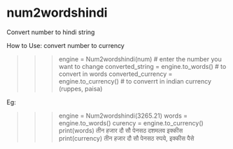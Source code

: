 # num2wordshindi

Convert number to hindi string

How to Use:
  convert number to currency
  >>> engine = Num2wordshindi(num) # enter the number you want to change
  >>> converted_string = engine.to_words() # to convert in words
  >>> converted_currency = engine.to_currency() # to converrt in indian currency (ruppes, paisa)
  
Eg:
  >>> engine = Num2wordshindi(3265.21)
  >>> words = engine.to_words()
  >>> curency = engine.to_currency()
  >>> print(words)
  तीन हजार दौ सौ पेनसठ दशमलव इक्कीस
  >>> print(currency)
	तीन हजार दौ सौ पेनसठ रुपये, इक्कीस पैसे
  
  
  
  
